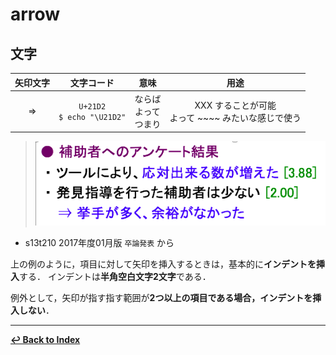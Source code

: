 # arrow

## 文字

|矢印文字|文字コード|意味|用途|
|:---:|:---:|:---:|:---:
|⇒|`U+21D2`<br /> `$ echo "\U21D2"`|ならば <br />よって<br />つまり|XXX することが可能<br /> よって ~~~~ みたいな感じで使う|

> ![](./elements/example1.png)

  - s13t210 2017年度01月版 `卒論発表` から

上の例のように，項目に対して矢印を挿入するときは，基本的に**インデントを挿入**する．
インデントは**半角空白文字2文字**である．

例外として，矢印が指す指す範囲が**2つ以上の項目である場合，インデントを挿入しない**．

- - -

**[↩ Back to Index](../../README.md)**
